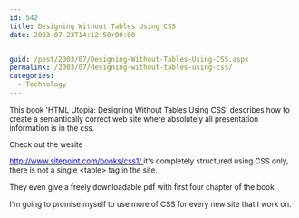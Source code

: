 ```yaml
---
id: 542
title: Designing Without Tables Using CSS
date: 2003-07-23T14:12:58+00:00


guid: /post/2003/07/Designing-Without-Tables-Using-CSS.aspx
permalink: /2003/07/designing-without-tables-using-css/
categories:
  - Technology
---
```

<body xmlns="http://www.w3.org/1999/xhtml">
    <font size="2"> 
    <p>
        This book 'HTML Utopia: Designing Without Tables Using CSS' describes how to create
        a semantically correct web site where absolutely all presentation information is in
        the css. 
    </p>
    <p>
        Check out the wesite 
    </p></font><a href="http://www.sitepoint.com/books/css1/"><u><font color="#0000ff" size="2">http://www.sitepoint.com/books/css1/
    </font></u></a><font size="2"> it's completely structured using CSS only, there is
    not a single &lt;table&gt; tag in the site.</font>
    <p>
        <font size="2">They even give a freely downloadable pdf with first four chapter of
        the book.</font>
    </p>
    <p>
        <font size="2">I'm going to promise myself to use more of CSS for every new site that
        I work on.
        </font>
    </p>
</body>